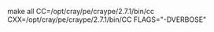 make all CC=/opt/cray/pe/craype/2.7.1/bin/cc CXX=/opt/cray/pe/craype/2.7.1/bin/CC FLAGS="-DVERBOSE"

